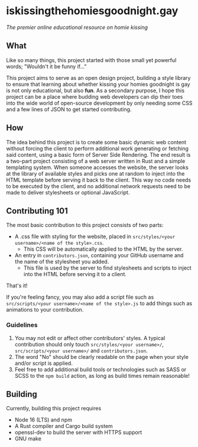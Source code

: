 # iskissingthehomiesgoodnight.gay
*The premier online educational resource on homie kissing*

## What

Like so many things, this project started with those small yet powerful words; "Wouldn't it be funny if..."

This project aims to serve as an open design project, building a style library to ensure that learning about whether kissing your homies goodnight is gay is not only educational, but also **fun**. As a secondary purpose, I hope this project can be a place where budding web developers can dip their toes into the wide world of open-source development by only needing some CSS and a few lines of JSON to get started contributing.

## How

The idea behind this project is to create some basic dynamic web content without forcing the client to perform additional work generating or fetching said content, using a basic form of Server Side Rendering.
The end result is a two-part project consisting of a web server written in Rust and a simple templating system. When someone accesses the website, the server looks at the library of available styles and picks one at random to inject into the HTML template before serving it back to the client. This way no code needs to be executed by the client, and no additional network requests need to be made to deliver stylesheets or optional JavaScript.

## Contributing 101

The most basic contribution to this project consists of two parts:
- A .css file with styling for the website, placed in `src/styles/<your username>/<name of the style>.css`.
  - This CSS will be automatically applied to the HTML by the server.
- An entry in `contributors.json`, containing your GitHub username and the name of the stylesheet you added. 
  - This file is used by the server to find stylesheets and scripts to inject into the HTML before serving it to a client.

That's it!

If you're feeling fancy, you may also add a script file such as `src/scripts/<your username>/<name of the style>.js` to add things such as animations to your contribution.

### Guidelines

1. You may not edit or affect other contributors' styles. A typical contribution should only touch `src/styles/<your username>/`, `src/scripts/<your username>/` and `contributors.json`.
2. The word "No" should be clearly readable on the page when your style and/or script is applied.
3. Feel free to add additional build tools or technologies such as SASS or SCSS to the `npm build` action, as long as build times remain reasonable!

## Building

Currently, building this project requires

- Node 16 (LTS) and npm
- A Rust compiler and Cargo build system
- openssl-dev to build the server with HTTPS support
- GNU make


